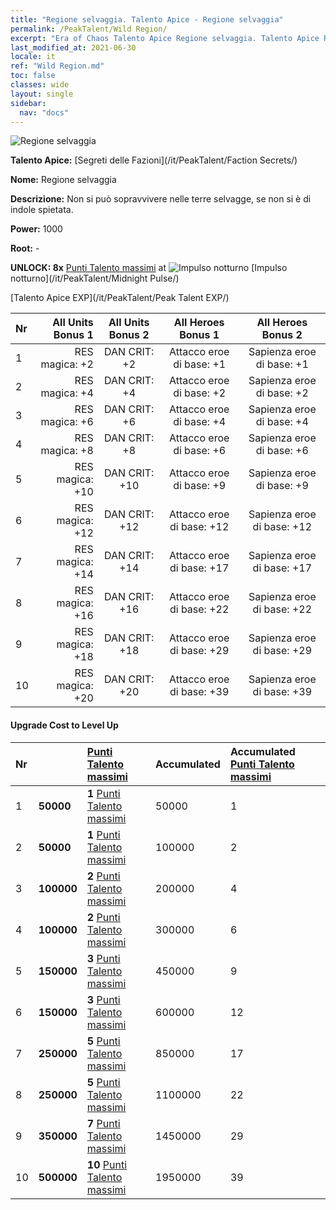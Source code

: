 ```yaml
---
title: "Regione selvaggia. Talento Apice - Regione selvaggia"
permalink: /PeakTalent/Wild Region/
excerpt: "Era of Chaos Talento Apice Regione selvaggia. Talento Apice Regione selvaggia. Regione selvaggia"
last_modified_at: 2021-06-30
locale: it
ref: "Wild Region.md"
toc: false
classes: wide
layout: single
sidebar:
  nav: "docs"
---
```


  ![Regione selvaggia](/images/pt/talent_3010.png)

  **Talento Apice:** [Segreti delle Fazioni](/it/PeakTalent/Faction Secrets/)

  **Nome:** Regione selvaggia

  **Descrizione:** Non si può sopravvivere nelle terre selvagge, se non si è di indole spietata.

  **Power:** 1000

  **Root:** -

  **UNLOCK: 8x** [Punti Talento massimi](/ItemsIT/con_934/) at ![Impulso notturno](/images/pt/talent_3009.png) [Impulso notturno](/it/PeakTalent/Midnight Pulse/)

  [Talento Apice EXP](/it/PeakTalent/Peak Talent EXP/)

  | Nr | All Units Bonus 1 | All Units Bonus 2 | All Heroes Bonus 1 | All Heroes Bonus 2 |
  |:---|--------------:|:-------------:|:-------------:|:-------------:|
  | 1 | RES magica: +2 | DAN CRIT: +2 | Attacco eroe di base: +1 | Sapienza eroe di base: +1 |
  | 2 | RES magica: +4 | DAN CRIT: +4 | Attacco eroe di base: +2 | Sapienza eroe di base: +2 |
  | 3 | RES magica: +6 | DAN CRIT: +6 | Attacco eroe di base: +4 | Sapienza eroe di base: +4 |
  | 4 | RES magica: +8 | DAN CRIT: +8 | Attacco eroe di base: +6 | Sapienza eroe di base: +6 |
  | 5 | RES magica: +10 | DAN CRIT: +10 | Attacco eroe di base: +9 | Sapienza eroe di base: +9 |
  | 6 | RES magica: +12 | DAN CRIT: +12 | Attacco eroe di base: +12 | Sapienza eroe di base: +12 |
  | 7 | RES magica: +14 | DAN CRIT: +14 | Attacco eroe di base: +17 | Sapienza eroe di base: +17 |
  | 8 | RES magica: +16 | DAN CRIT: +16 | Attacco eroe di base: +22 | Sapienza eroe di base: +22 |
  | 9 | RES magica: +18 | DAN CRIT: +18 | Attacco eroe di base: +29 | Sapienza eroe di base: +29 |
  | 10 | RES magica: +20 | DAN CRIT: +20 | Attacco eroe di base: +39 | Sapienza eroe di base: +39 |


#### Upgrade Cost to Level Up

  | Nr | <i class="fas fa-coins"/> | [Punti Talento massimi](/ItemsIT/con_934/) | Accumulated <i class="fas fa-coins"/> | Accumulated [Punti Talento massimi](/ItemsIT/con_934/) |
  |:---|:--------------|:-------------|:-------------|:-------------|
  | 1 | **50000** | **1** [Punti Talento massimi](/ItemsIT/con_934/) | 50000 | 1 |
  | 2 | **50000** | **1** [Punti Talento massimi](/ItemsIT/con_934/) | 100000 | 2 |
  | 3 | **100000** | **2** [Punti Talento massimi](/ItemsIT/con_934/) | 200000 | 4 |
  | 4 | **100000** | **2** [Punti Talento massimi](/ItemsIT/con_934/) | 300000 | 6 |
  | 5 | **150000** | **3** [Punti Talento massimi](/ItemsIT/con_934/) | 450000 | 9 |
  | 6 | **150000** | **3** [Punti Talento massimi](/ItemsIT/con_934/) | 600000 | 12 |
  | 7 | **250000** | **5** [Punti Talento massimi](/ItemsIT/con_934/) | 850000 | 17 |
  | 8 | **250000** | **5** [Punti Talento massimi](/ItemsIT/con_934/) | 1100000 | 22 |
  | 9 | **350000** | **7** [Punti Talento massimi](/ItemsIT/con_934/) | 1450000 | 29 |
  | 10 | **500000** | **10** [Punti Talento massimi](/ItemsIT/con_934/) | 1950000 | 39 |
